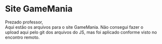 # Site GameMania

Prezado professor, <br/>
Aqui estão os arquivos para o site GameMania. Não consegui fazer o upload aqui pelo git dos arquivos do JS, mas foi aplicado conforme visto no encontro remoto.

